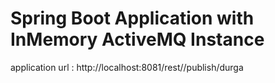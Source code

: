 # Spring Boot Application with InMemory ActiveMQ Instance

application url : http://localhost:8081/rest//publish/durga
